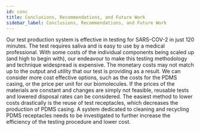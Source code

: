```yaml
---
id: conc
title: Conclusions, Recommendations, and Future Work
sidebar_label: Conclusions, Recommendations, and Future Work
---
```


Our test production system is effective in testing for SARS-COV-2 in just 120 minutes. The test requires saliva and is easy to use by a medical professional. With some costs of the individual components being scaled up (and high to begin with), our endeavour to make this testing methodology and technique widespread is expensive. The monetary costs may not match up to the output and utility that our test is providing as a result. We can consider more cost effective options, such as the costs for the PDMS casing, or the price per unit for our biomolecules. If the prices of the materials are constant and changes are simply not feasible, reusable tests and lowered disposal rates can be considered. The easiest method to lower costs drastically is the reuse of test receptacles, which decreases the production of PDMS casing. A system dedicated to cleaning and recycling PDMS receptacles needs to be investigated to further increase the efficiency of the testing procedure and lower cost.